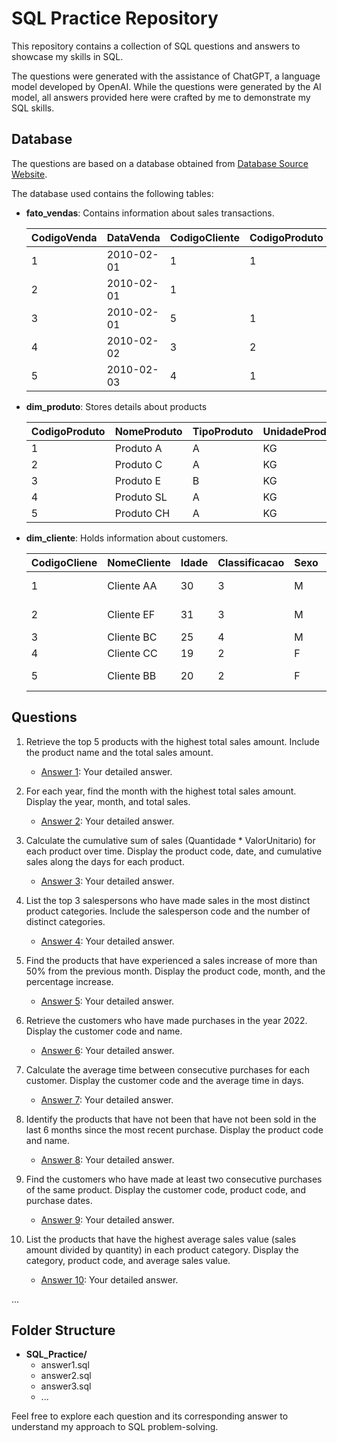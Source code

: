 # SQL Practice Repository

This repository contains a collection of SQL questions and answers to showcase my skills in SQL. 

The questions were generated with the assistance of ChatGPT, a language model developed by OpenAI.
While the questions were generated by the AI model, all answers provided here were crafted by me to demonstrate my SQL skills.


## Database
The questions are based on a database obtained from [Database Source Website](https://medium.com/blog-do-zouza/sql-for-data-analysis-e8d0356ecd3c).

The database used contains the following tables:

- **fato_vendas**: Contains information about sales transactions.

    | CodigoVenda | DataVenda | CodigoCliente | CodigoProduto | Quantidade | ValorUnitario | CodigoVendedor | CodigoCanalVendas | CodigoStatus | Deletado |
    |----|------------|---------|----------|--------|-------|----------|-----|-----|-------|
    | 1  | 2010-02-01 | 1       | 1        | 4000   | 0.34  | 2        | 1   | 1   | 0     |
    | 2  | 2010-02-01 | 1       |          | 4000   | 0.34  | 2        | 1   | 1   | 0     |
    | 3  | 2010-02-01 | 5       | 1        | 4200   | 0.34  | 4        | 1   | 1   | 0     |
    | 4  | 2010-02-02 | 3       | 2        | 250    | 7.00  | 2        | 1   | 1   | 0     |
    | 5  | 2010-02-03 | 4       | 1        | 4500   | 0.34  | 1        | 1   | 1   | 0     |

- **dim_produto**: Stores details about products

    | CodigoProduto | NomeProduto    | TipoProduto | UnidadeProduto | SaldoProduto | Status |
    |----|------------|----------|------|----------|--------|
    | 1  | Produto A  | A        | KG   | 20000    | Ativo  |
    | 2  | Produto C  | A        | KG   | 5000     | Ativo  |
    | 3  | Produto E  | B        | KG   | 2000     | Ativo  |
    | 4  | Produto SL | A        | KG   | 30000    | Ativo  |
    | 5  | Produto CH | A        | KG   | 2000     | Ativo  |


- **dim_cliente**: Holds information about customers.

    | CodigoCliene | NomeCliente     | Idade | Classificacao | Sexo | Cidade             | Estado               | Pais |
    |----|-------------|-----|-------|--------|------------------|---------------------|---------|
    | 1  | Cliente AA  | 30  | 3     | M      | Florianópolis    | Santa Catarina      | Brasil  |
    | 2  | Cliente EF  | 31  | 3     | M      | Belo Horizonte   | Minas Gerais        | Brasil  |
    | 3  | Cliente BC  | 25  | 4     | M      | Baturité          | Ceará               | Brasil  |
    | 4  | Cliente CC  | 19  | 2     | F      | Fortaleza        | Ceará               | Brasil  |
    | 5  | Cliente BB  | 20  | 2     | F      | Belo Horizonte   | Minas Gerais        | Brasil  |

## Questions

1. Retrieve the top 5 products with the highest total sales amount. Include the product name and the total sales amount.
   - [Answer 1](answer1.sql): Your detailed answer.

2. For each year, find the month with the highest total sales amount. Display the year, month, and total sales.
   - [Answer 2](answer2.sql): Your detailed answer.

3. Calculate the cumulative sum of sales (Quantidade * ValorUnitario) for each product over time. Display the product code, date, and cumulative sales along the days for each product.
    - [Answer 3](answer3.sql): Your detailed answer.

4. List the top 3 salespersons who have made sales in the most distinct product categories. Include the salesperson code and the number of distinct categories.
    - [Answer 4](answer4.sql): Your detailed answer.

5. Find the products that have experienced a sales increase of more than 50% from the previous month. Display the product code, month, and the percentage increase.
    - [Answer 5](answer5.sql): Your detailed answer.

6.  Retrieve the customers who have made purchases in the year 2022. Display the customer code and name.
    - [Answer 6](answer6.sql): Your detailed answer.

7. Calculate the average time between consecutive purchases for each customer. Display the customer code and the average time in days.
    - [Answer 7](answer7.sql): Your detailed answer.

8. Identify the products that have not been that have not been sold in the last 6 months since the most recent purchase. Display the product code and name.
    - [Answer 8](answer8.sql): Your detailed answer.

9. Find the customers who have made at least two consecutive purchases of the same product. Display the customer code, product code, and purchase dates.
    - [Answer 9](answer9.sql): Your detailed answer.

10. List the products that have the highest average sales value (sales amount divided by quantity) in each product category. Display the category, product code, and average sales value.
    - [Answer 10](answer10.sql): Your detailed answer.


...

## Folder Structure

- **SQL_Practice/**
  - answer1.sql
  - answer2.sql
  - answer3.sql
  - ...

Feel free to explore each question and its corresponding answer to understand my approach to SQL problem-solving.
